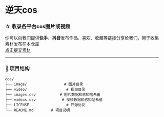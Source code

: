 # 逆天cos

### ☆ 收录各平台cos图片或视频

你可以向我们提供**快手**、**抖音**发布作品、喜欢、收藏等链接分享给我们，用于收集素材发布在本仓库  
[点击提交素材](https://github.com/xuulu/cos/discussions/1)

---

### 📁 项目结构
```
cos/
├── image/                 # 图片目录
├── video/                  # 视频目录
├── images.csv           # 图片数据和感知哈希值
├── videos.csv            # 视频数据和感知哈希值
├── LICENSE         	    # 开源协议
└── README.md        # 项目说明
```


